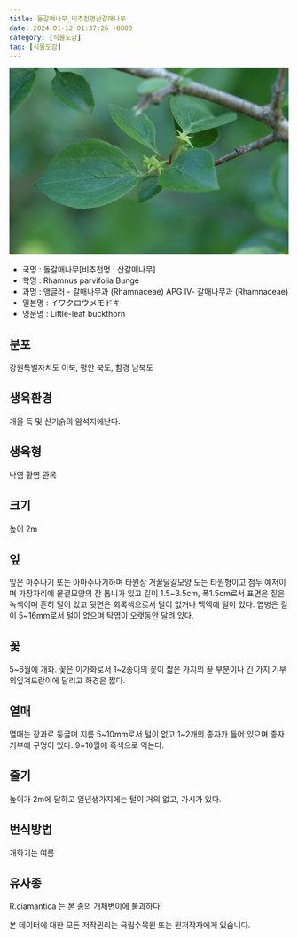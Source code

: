```yaml
---
title: 돌갈매나무_비추천명산갈매나무
date: 2024-01-12 01:37:26 +0800
category: [식물도감]
tag: [식물도감]
---
```




![돌갈매나무[비추천명 : 산갈매나무]](/assets/img/fileUpload/plants/basic/Rhamnaceae/Rhamnus/7073/7073_1_th2.JPG)
- 국명 : 돌갈매나무[비추천명 : 산갈매나무]
- 학명 : Rhamnus parvifolia Bunge
- 과명 : 앵글러 - 갈매나무과 (Rhamnaceae) APG Ⅳ- 갈매나무과 (Rhamnaceae)
- 일본명 : イワクロウメモドキ
- 영문명 : Little-leaf buckthorn


## 분포
강원특별자치도 이북, 평안 북도, 함경 남북도
## 생육환경
개울 둑 및 산기슭의 암석지에난다.
## 생육형
낙엽 활엽 관목
## 크기
높이 2m
## 잎
잎은 마주나기 또는 아마주나기하며 타원상 거꿀달걀모양 도는 타원형이고 첨두 예저이며 가장자리에 물결모양의 잔 톱니가 있고 길이 1.5~3.5cm, 폭1.5cm로서 표면은 짙은 녹색이며 흔히 털이 있고 뒷면은 회록색으로서 털이 없거나 맥액에 털이 있다. 엽병은 길이 5~16mm로서 털이 없으며 탁엽이 오랫동안 달려 있다.
## 꽃
5~6월에 개화. 꽃은 이가화로서 1~2송이의 꽃이 짧은 가지의 끝 부분이나 긴 가지 기부의잎겨드랑이에 달리고 화경은 짧다.
## 열매
열매는 장과로 둥글며 지름 5~10mm로서 털이 없고 1~2개의 종자가 들어 있으며 종자 기부에 구멍이 있다. 9~10월에 흑색으로 익는다. 
## 줄기
높이가 2m에 달하고 일년생가지에는 털이 거의 없고, 가시가 있다.
## 번식방법
개화기는 여름
## 유사종
R.ciamantica 는 본 종의 개체변이에 불과하다.






본 데이터에 대한 모든 저작권리는 국립수목원 또는 원저작자에게 있습니다.
